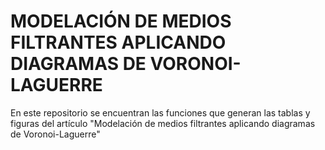 # MODELACIÓN DE MEDIOS FILTRANTES APLICANDO DIAGRAMAS DE VORONOI-LAGUERRE

En este repositorio se encuentran las funciones que generan las tablas y figuras del artículo "Modelación de medios filtrantes aplicando diagramas de Voronoi-Laguerre"

